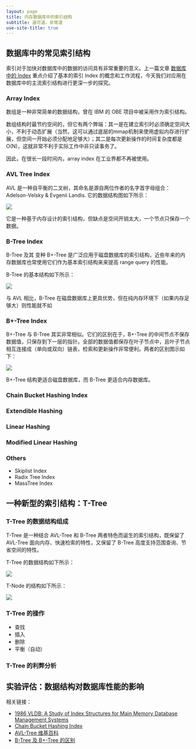 ```yaml
---
layout: page
title: 内存数据库中的索引结构
subtitle: 道可道，非常道
use-site-title: true
---
```


## 数据库中的常见索引结构

索引对于加快对数据库中的数据的访问具有非常重要的意义。上一篇文章 [数据库中的 Index](http://kaixinhuang.com/TechBlog/Blogs/Database/what-is-an-index/) 重点介绍了基本的索引 Index 的概念和工作流程，今天我们对应用在数据库中的主流索引结构进行更深一步的探究。

### Array Index

数组是一种非常简单的数据结构，曾在 IBM 的 OBE 项目中被采用作为索引结构。

数组结构时最节约空间的，但它有两个弊端：其一是在建立索引时必须确定空间大小，不利于动态扩展（当然，这可以通过底层的mmap机制来使用虚拟内存进行扩展，但空间一开始必须分配地足够大）；其二是每次更新操作的时间复杂度都是O(N)，这就非常不利于实际工作中非只读事务了。

因此，在很长一段时间内，array index 在工业界都不再被使用。

### AVL Tree Index

AVL 是一种自平衡的二叉树，其命名是源自两位作者的名字首字母组合：Adelson-Velsky & Evgenii Landis. 它的数据结构图如下所示：

![](http://kaixinhuang.com/TechBlog/Blogs/Database/Index-img/AVL-Tree.jpg)

它是一种基于内存设计的索引结构，但缺点是空间开销太大，一个节点只保存一个数据。

### B-Tree Index

B-Tree 及其 变种 B+-Tree 是广泛应用于磁盘数据库的索引结构，近些年来的内存数据库也常使用它们作为基本索引结构来来提高 range query 的性能。

B-Tree 的基本结构如下所示：

![](http://kaixinhuang.com/TechBlog/Blogs/Database/Index-img/B-Tree.jpg)

与 AVL 相比，B-Tree 在磁盘数据库上更具优势，但在纯内存环境下（如果内存足够大）则性能就不如

### B+-Tree Index

B+-Tree 与 B-Tree 其实非常相似。它们的区别在于，B+-Tree 的中间节点不保存数据值，只保存到下一层的指针。全部的数据值都保存在叶子节点中，且叶子节点相互连接成（单向或双向）链表，检索和更新操作非常便利。两者的区别图示如下：

![](http://kaixinhuang.com/TechBlog/Blogs/Database/Index-img/B+-Tree.jpg)

B+-Tree 结构更适合磁盘数据库，而 B-Tree 更适合内存数据库。

### Chain Bucket Hashing Index

### Extendible Hashing

### Linear Hashing

### Modified Linear Hashing

### Others
- Skiplist Index
- Radix Tree Index
- MassTree Index

## 一种新型的索引结构：T-Tree

### T-Tree 的数据结构组成

T-Tree 是一种结合 AVL-Tree 和 B-Tree 两者特色而诞生的索引结构，既保留了 AVL-Tree 面向内存、快速检索的特性，又保留了 B-Tree 高度支持范围查询、节省空间的特性。

T-Tree 的数据结构如下所示：

![](http://kaixinhuang.com/TechBlog/Blogs/Database/Index-img/T-Tree.jpg)

T-Node 的结构如下所示：

![](http://kaixinhuang.com/TechBlog/Blogs/Database/Index-img/T-Node.jpg)

### T-Tree 的操作
- 查找
- 插入
- 删除
- 平衡（自动）

### T-Tree 的利弊分析


## 实验评估：数据结构对数据库性能的影响



相关链接：
- [1986 VLDB: A Study of Index Structures for Main Memory Database Management Systems]()
- [Chain Bucket Hashing Index](http://opendatastructures.org/ods-cpp/5_1_Hashing_with_Chaining.html)
- [AVL-Tree 维基百科](https://en.wikipedia.org/wiki/AVL_tree)
- [B-Tree 及 B+-Tree 的区别](https://stackoverflow.com/questions/870218/differences-between-b-trees-and-b-trees)

<!-- UY BEGIN -->
<div id="uyan_frame"></div>
<script type="text/javascript" src="http://v2.uyan.cc/code/uyan.js"></script>
<!-- UY END -->